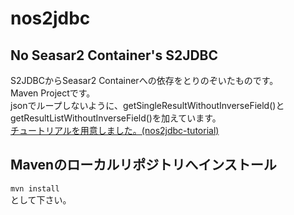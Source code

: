 # nos2jdbc
## No Seasar2 Container's S2JDBC
S2JDBCからSeasar2 Containerへの依存をとりのぞいたものです。  
Maven Projectです。  
jsonでループしないように、getSingleResultWithoutInverseField()とgetResultListWithoutInverseField()を加えています。  
[チュートリアルを用意しました。(nos2jdbc-tutorial)](https://github.com/ns2j/nos2jdbc-tutorial)   
## Mavenのローカルリポジトリへインストール
`mvn install`   
として下さい。
